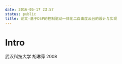 ```yaml
---
date: 2016-05-17 23:57
status: public
title: 论文-基于DSP的控制驱动一体化二自由度云台的设计与实现
---
```


# Intro
武汉科技大学 胡琳萍 2008